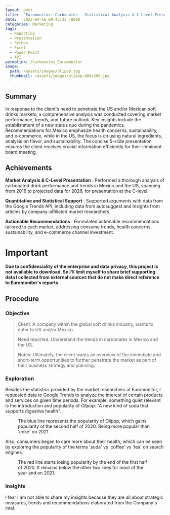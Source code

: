 ```yaml
---
layout: post
title:  "Euromonitor: Carbonates - Statistical Analysis & C-Level Presentation"
date:   2023-04-16 00:43:33 -0600
categories: Marketing
tags:
  - Reporting
  - Presentation
  - Python
  - Excel
  - Power Point
  - API
permalink: /Carbonates_Euromonitor
image: 
  path: /assets/images/olipop.jpg
  thumbnail: /assets/images/olipop-400x200.jpg
---
```

## Summary
In response to the client's need to penetrate the US and/or Mexican soft drinks markets, a comprehensive analysis was conducted covering market performance, trends, and future outlook. Key insights include the establishment of a new status quo during the pandemics. Recommendations for Mexico emphasize health concerns, sustainability, and e-commerce, while in the US, the focus is on using natural ingredients, analysis on flavor, and sustainability. The concise 5-slide presentation ensures the client receives crucial information efficiently for their imminent board meeting.

## Achievements
**Market Analysis & C-Level Presentation**
: Performed a thorough analysis of carbonated drink performance and trends in Mexico and the US, spanning from 2016 to projected data for 2026, for presentation at the C-level.

**Quantitative and Statistical Support**
: Supported arguments with data from the Google Trends API, including data from autosuggest and insights from articles by company-affiliated market researchers

**Actionable Recommendations**
: Formulated actionable recommendations tailored to each market, addressing consume trends, health concerns, sustainability, and e-commerce channel investment.


# **Important**
**Due to confidenciality of the enterprise and data privacy, this project is not available to download. So I'll limit myself to share brief supporting data I collected from external sources that do not make direct reference to Euromonitor's reports.**

## Procedure

### Objective
> Client: A company within the global soft drinks industry, wants to enter to US and/or Mexico.
>
> Need reported: Understand the trends in carbonates in Mexico and the US.
>
> Notes: Ultimately, the client wants an overview of the immediate and short-term opportunities to further penetrate the market as part of their business strategy and planning.

### Exploration

Besides the statistics provided by the market researchers at Euromonitor, I requested data to Google Trends to analyze the interest of certain products and services on given time periods. For example, something quiet relevant is the introduction and popularity of *Olipop*: "A new kind of soda that supports digestive health".

<figure class="align-center">
  <a href="#"><img src="{{ site.url }}{{ site.baseurl }}/assets/images/Carbonates_Euromonitor/Olipop.png" alt=""></a>
  <figcaption>The blue line represents the popularity of Olipop, which gains popularity ot the second half of 2020. Being more popular than 'coke' on 2021.</figcaption>
</figure>  

Also, consumers began to care more about their health, which can be seen by exploring the popularity of the terms 'soda' vs 'coffee' vs 'tea' on search engines.

<figure class="align-center">
  <a href="#"><img src="{{ site.url }}{{ site.baseurl }}/assets/images/Carbonates_Euromonitor/Beverages.png" alt=""></a>
  <figcaption>The red line starts losing popularity by the end of the first half of 2020. It remains below the other two lines for most of the year and on 2021.</figcaption>
</figure>  

### Insights
I fear I am not able to share my insights because they are all about strategic measures, trends and recommendations elaborated from the Company's intel.